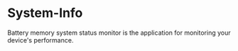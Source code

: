 # System-Info
Battery memory system status monitor is the application for monitoring your device's performance. 
